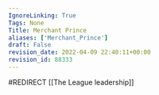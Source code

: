 ```yaml
---
IgnoreLinking: True
Tags: None
Title: Merchant Prince
aliases: ['Merchant_Prince']
draft: False
revision_date: 2022-04-09 22:40:11+00:00
revision_id: 88333
---
```


#REDIRECT [[The League leadership]]